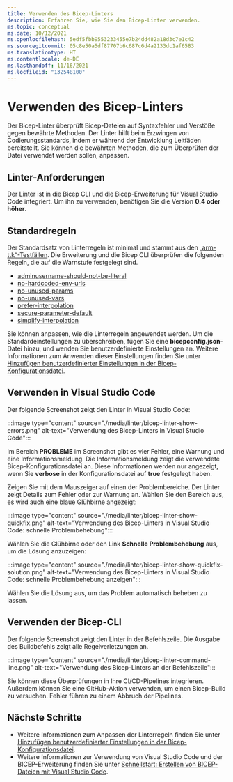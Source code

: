 ```yaml
---
title: Verwenden des Bicep-Linters
description: Erfahren Sie, wie Sie den Bicep-Linter verwenden.
ms.topic: conceptual
ms.date: 10/12/2021
ms.openlocfilehash: 5edf5fbb9553233455e7b24dd482a18d3c7e1c42
ms.sourcegitcommit: 05c8e50a5df87707b6c687c6d4a2133dc1af6583
ms.translationtype: HT
ms.contentlocale: de-DE
ms.lasthandoff: 11/16/2021
ms.locfileid: "132548100"
---
```

# <a name="use-bicep-linter"></a>Verwenden des Bicep-Linters

Der Bicep-Linter überprüft Bicep-Dateien auf Syntaxfehler und Verstöße gegen bewährte Methoden. Der Linter hilft beim Erzwingen von Codierungsstandards, indem er während der Entwicklung Leitfäden bereitstellt. Sie können die bewährten Methoden, die zum Überprüfen der Datei verwendet werden sollen, anpassen.

## <a name="linter-requirements"></a>Linter-Anforderungen

Der Linter ist in die Bicep CLI und die Bicep-Erweiterung für Visual Studio Code integriert. Um ihn zu verwenden, benötigen Sie die Version **0.4 oder höher**.

## <a name="default-rules"></a>Standardregeln

Der Standardsatz von Linterregeln ist minimal und stammt aus den [„arm-ttk“-Testfällen](../templates/template-test-cases.md). Die Erweiterung und die Bicep CLI überprüfen die folgenden Regeln, die auf die Warnstufe festgelegt sind.

- [adminusername-should-not-be-literal](./linter-rule-admin-username-should-not-be-literal.md)
- [no-hardcoded-env-urls](./linter-rule-no-hardcoded-environment-urls.md)
- [no-unused-params](./linter-rule-no-unused-parameters.md)
- [no-unused-vars](./linter-rule-no-unused-variables.md)
- [prefer-interpolation](./linter-rule-prefer-interpolation.md)
- [secure-parameter-default](./linter-rule-secure-parameter-default.md)
- [simplify-interpolation](./linter-rule-simplify-interpolation.md)

Sie können anpassen, wie die Linterregeln angewendet werden. Um die Standardeinstellungen zu überschreiben, fügen Sie eine **bicepconfig.json**-Datei hinzu, und wenden Sie benutzerdefinierte Einstellungen an. Weitere Informationen zum Anwenden dieser Einstellungen finden Sie unter [Hinzufügen benutzerdefinierter Einstellungen in der Bicep-Konfigurationsdatei](bicep-config-linter.md).

## <a name="use-in-visual-studio-code"></a>Verwenden in Visual Studio Code

Der folgende Screenshot zeigt den Linter in Visual Studio Code:

:::image type="content" source="./media/linter/bicep-linter-show-errors.png" alt-text="Verwendung des Bicep-Linters in Visual Studio Code":::

Im Bereich **PROBLEME** im Screenshot gibt es vier Fehler, eine Warnung und eine Informationsmeldung.  Die Informationsmeldung zeigt die verwendete Bicep-Konfigurationsdatei an. Diese Informationen werden nur angezeigt, wenn Sie **verbose** in der Konfigurationsdatei auf **true** festgelegt haben.

Zeigen Sie mit dem Mauszeiger auf einen der Problembereiche. Der Linter zeigt Details zum Fehler oder zur Warnung an. Wählen Sie den Bereich aus, es wird auch eine blaue Glühbirne angezeigt:

:::image type="content" source="./media/linter/bicep-linter-show-quickfix.png" alt-text="Verwendung des Bicep-Linters in Visual Studio Code: schnelle Problembehebung":::

Wählen Sie die Glühbirne oder den Link **Schnelle Problembehebung** aus, um die Lösung anzuzeigen:

:::image type="content" source="./media/linter/bicep-linter-show-quickfix-solution.png" alt-text="Verwendung des Bicep-Linters in Visual Studio Code: schnelle Problembehebung anzeigen":::

Wählen Sie die Lösung aus, um das Problem automatisch beheben zu lassen.

## <a name="use-in-bicep-cli"></a>Verwenden der Bicep-CLI

Der folgende Screenshot zeigt den Linter in der Befehlszeile. Die Ausgabe des Buildbefehls zeigt alle Regelverletzungen an.

:::image type="content" source="./media/linter/bicep-linter-command-line.png" alt-text="Verwendung des Bicep-Linters an der Befehlszeile":::

Sie können diese Überprüfungen in Ihre CI/CD-Pipelines integrieren. Außerdem können Sie eine GitHub-Aktion verwenden, um einen Bicep-Build zu versuchen. Fehler führen zu einem Abbruch der Pipelines.

## <a name="next-steps"></a>Nächste Schritte

* Weitere Informationen zum Anpassen der Linterregeln finden Sie unter [Hinzufügen benutzerdefinierter Einstellungen in der Bicep-Konfigurationsdatei](bicep-config-linter.md).
* Weitere Informationen zur Verwendung von Visual Studio Code und der BICEP-Erweiterung finden Sie unter [Schnellstart: Erstellen von BICEP-Dateien mit Visual Studio Code](./quickstart-create-bicep-use-visual-studio-code.md).

